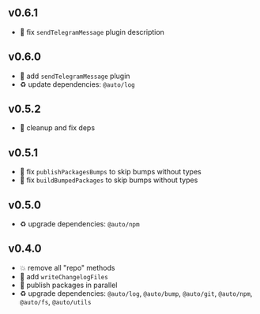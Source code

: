 ## v0.6.1

* 🐞 fix `sendTelegramMessage` plugin description

## v0.6.0

* 🌱 add `sendTelegramMessage` plugin
* ♻️ update dependencies: `@auto/log`

## v0.5.2

* 🐞 cleanup and fix deps

## v0.5.1

* 🐞 fix `publishPackagesBumps` to skip bumps without types
* 🐞 fix `buildBumpedPackages` to skip bumps without types

## v0.5.0

* ♻️ upgrade dependencies: `@auto/npm`

## v0.4.0

* 💥 remove all "repo" methods
* 🌱 add `writeChangelogFiles`
* 🐞 publish packages in parallel
* ♻️ upgrade dependencies: `@auto/log`, `@auto/bump`, `@auto/git`, `@auto/npm`, `@auto/fs`, `@auto/utils`
